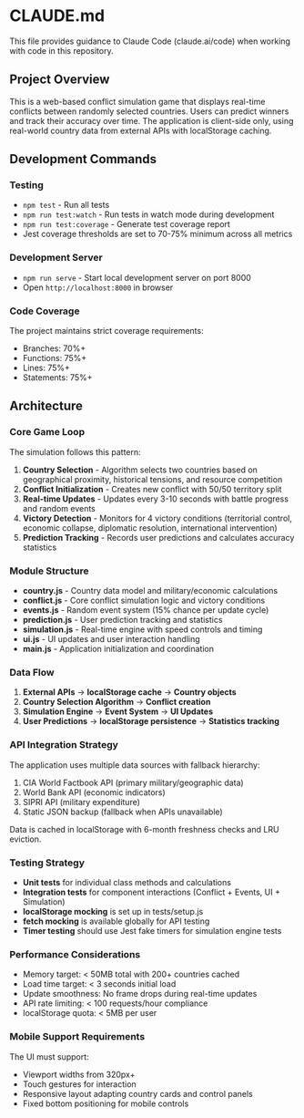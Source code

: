 # CLAUDE.md

This file provides guidance to Claude Code (claude.ai/code) when working with code in this repository.

## Project Overview

This is a web-based conflict simulation game that displays real-time conflicts between randomly selected countries. Users can predict winners and track their accuracy over time. The application is client-side only, using real-world country data from external APIs with localStorage caching.

## Development Commands

### Testing
- `npm test` - Run all tests
- `npm run test:watch` - Run tests in watch mode during development
- `npm run test:coverage` - Generate test coverage report
- Jest coverage thresholds are set to 70-75% minimum across all metrics

### Development Server
- `npm run serve` - Start local development server on port 8000
- Open `http://localhost:8000` in browser

### Code Coverage
The project maintains strict coverage requirements:
- Branches: 70%+
- Functions: 75%+
- Lines: 75%+
- Statements: 75%+

## Architecture

### Core Game Loop
The simulation follows this pattern:
1. **Country Selection** - Algorithm selects two countries based on geographical proximity, historical tensions, and resource competition
2. **Conflict Initialization** - Creates new conflict with 50/50 territory split
3. **Real-time Updates** - Updates every 3-10 seconds with battle progress and random events
4. **Victory Detection** - Monitors for 4 victory conditions (territorial control, economic collapse, diplomatic resolution, international intervention)
5. **Prediction Tracking** - Records user predictions and calculates accuracy statistics

### Module Structure
- **country.js** - Country data model and military/economic calculations
- **conflict.js** - Core conflict simulation logic and victory conditions
- **events.js** - Random event system (15% chance per update cycle)
- **prediction.js** - User prediction tracking and statistics
- **simulation.js** - Real-time engine with speed controls and timing
- **ui.js** - UI updates and user interaction handling
- **main.js** - Application initialization and coordination

### Data Flow
1. **External APIs** → **localStorage cache** → **Country objects**
2. **Country Selection Algorithm** → **Conflict creation**
3. **Simulation Engine** → **Event System** → **UI Updates**
4. **User Predictions** → **localStorage persistence** → **Statistics tracking**

### API Integration Strategy
The application uses multiple data sources with fallback hierarchy:
1. CIA World Factbook API (primary military/geographic data)
2. World Bank API (economic indicators)
3. SIPRI API (military expenditure)
4. Static JSON backup (fallback when APIs unavailable)

Data is cached in localStorage with 6-month freshness checks and LRU eviction.

### Testing Strategy
- **Unit tests** for individual class methods and calculations
- **Integration tests** for component interactions (Conflict + Events, UI + Simulation)
- **localStorage mocking** is set up in tests/setup.js
- **fetch mocking** is available globally for API testing
- **Timer testing** should use Jest fake timers for simulation engine tests

### Performance Considerations
- Memory target: < 50MB total with 200+ countries cached
- Load time target: < 3 seconds initial load
- Update smoothness: No frame drops during real-time updates
- API rate limiting: < 100 requests/hour compliance
- localStorage quota: < 5MB per user

### Mobile Support Requirements
The UI must support:
- Viewport widths from 320px+
- Touch gestures for interaction
- Responsive layout adapting country cards and control panels
- Fixed bottom positioning for mobile controls